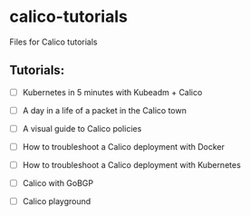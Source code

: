 # calico-tutorials
Files for Calico tutorials

## Tutorials:
- [ ] Kubernetes in 5 minutes with Kubeadm + Calico
- [ ] A day in a life of a packet in the Calico town
- [ ] A visual guide to Calico policies
- [ ] How to troubleshoot a Calico deployment with Docker
- [ ] How to troubleshoot a Calico deployment with Kubernetes
- [ ] Calico with GoBGP
- [ ] Calico playground

